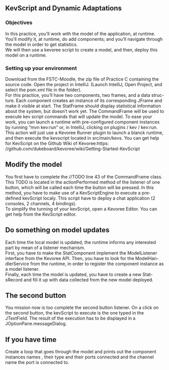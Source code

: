 KevScript and Dynamic Adaptations
---------------

### Objectives
In this practice, you’ll work with the model of the application, at runtime. You’ll modify it, at runtime, do add components; and you’ll navigate through the model in order to get statistics.   
We will then use a kevoree script to create a model, and then, deploy this model on a runtime.

### Setting up your environment
Download from the FSTC-Moodle, the zip file of Practice C containing the source code.
Open the project in IntelliJ. (Launch IntelliJ, Open Project, and select the pom.xml file in the folder).   
For this practice, you’ll have two components, two frames, and a data struc- ture. Each component creates an instance of its corresponding JFrame and make it visible at start.
The StatFrame should display statistical information about the system, but doesn’t work yet. The CommandFrame will be used to execute kev script commands that will update the model.
To ease your work, you can launch a runtime with pre-configured component instances by running ”mvn kev:run” or, in IntelliJ, clicking on plugins / kev / kev:run. This action will just use a Kevoree Runner plugin to launch a blanck runtime, and then execute the kevscript located in src/main/kevs. You can get help for KevScript on the Github Wiki of Kevoree:https: //github.com/dukeboard/kevoree/wiki/Getting-Started-KevScript


Modify the model
---------------
You first have to complete the //TODO line 43 of the CommandFrame class. This TODO is located in the actionPerformed method of the listener of one button, which will be called each time the button will be pressed. In this method, you have to make use of a KevScriptEngine to execute a pre-defined kevScript localy. This script have to deploy a chat application (2 consoles, 2 channels, 4 bindings).   
To simplify the tunning of your kevScript, open a Kevoree Editor. You can get help from the KevScript editor.


Do something on model updates
--------------
Each time the local model is updated, the runtime informs any interested part by mean of a listener mechanism.    
First, you have to make the StatComponent implement the ModelListener interface from the Kevoree API. Then, you have to look for the ModelHan- dlerService from the runtime, in order to register the component instance as a model listener.    
Finally, each time the model is updated, you have to create a new Stat- sRecord and fill it up with data collected from the new model deployed.


The second button
---------------
You mission now is too complete the second button listener. On a click
on the second button, the kevScript to execute is the one typed in the JTextField.
The result of the execution has to be displayed in a JOptionPane.messageDialog.


If you have time
---------------
Create a loop that goes through the model and prints out the component instances names , their type and their ports connected and the channel name the port is connected to.